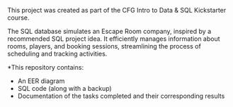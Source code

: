This project was created as part of the CFG Intro to Data & SQL Kickstarter course.

The SQL database simulates an Escape Room company, inspired by a recommended SQL project idea. It efficiently manages information about rooms, players, and booking sessions, streamlining the process of scheduling and tracking activities.

*This repository contains:
- An EER diagram
- SQL code (along with a backup)
- Documentation of the tasks completed and their corresponding results
